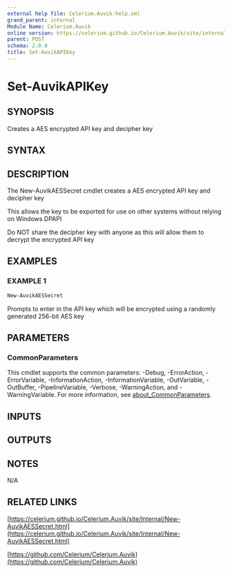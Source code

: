 ```yaml
---
external help file: Celerium.Auvik-help.xml
grand_parent: internal
Module Name: Celerium.Auvik
online version: https://celerium.github.io/Celerium.Auvik/site/internal/Set-AuvikAPIKey.html
parent: POST
schema: 2.0.0
title: Set-AuvikAPIKey
---
```


# Set-AuvikAPIKey

## SYNOPSIS
Creates a AES encrypted API key and decipher key

## SYNTAX

## DESCRIPTION
The New-AuvikAESSecret cmdlet creates a AES encrypted API key and decipher key

This allows the key to be exported for use on other systems without
relying on Windows DPAPI

Do NOT share the decipher key with anyone as this will allow them to decrypt
the encrypted API key

## EXAMPLES

### EXAMPLE 1
```powershell
New-AuvikAESSecret
```

Prompts to enter in the API key which will be encrypted using a randomly generated 256-bit AES key

## PARAMETERS

### CommonParameters
This cmdlet supports the common parameters: -Debug, -ErrorAction, -ErrorVariable, -InformationAction, -InformationVariable, -OutVariable, -OutBuffer, -PipelineVariable, -Verbose, -WarningAction, and -WarningVariable. For more information, see [about_CommonParameters](http://go.microsoft.com/fwlink/?LinkID=113216).

## INPUTS

## OUTPUTS

## NOTES
N/A

## RELATED LINKS

[https://celerium.github.io/Celerium.Auvik/site/Internal/New-AuvikAESSecret.html](https://celerium.github.io/Celerium.Auvik/site/Internal/New-AuvikAESSecret.html)

[https://github.com/Celerium/Celerium.Auvik](https://github.com/Celerium/Celerium.Auvik)

